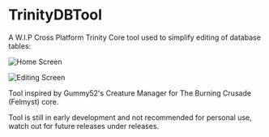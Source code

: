# TrinityDBTool
A W.I.P Cross Platform Trinity Core tool used to simplify editing of database tables:

![Home Screen](https://i.imgur.com/S4pNarl.jpg)

![Editing Screen](https://i.imgur.com/0lpHsnD.jpg)

Tool inspired by Gummy52's Creature Manager for The Burning Crusade (Felmyst) core.

Tool is still in early development and not recommended for personal use, watch out for future releases under releases.
